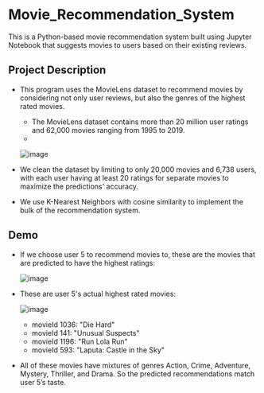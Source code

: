 # Movie_Recommendation_System
This is a Python-based movie recommendation system built using Jupyter Notebook that suggests movies to users based on their existing reviews.

## Project Description
* This program uses the MovieLens dataset to recommend movies by considering not only user reviews, but also the genres of the highest rated movies.
  * The MovieLens dataset contains more than 20 million user ratings and 62,000 movies ranging from 1995 to 2019.
  * 
  ![image](https://user-images.githubusercontent.com/32584958/153115879-441c2fc6-f4e2-4b66-b765-a53012026e68.png)
  
* We clean the dataset by limiting to only 20,000 movies and 6,738 users, with each user having at least 20 ratings for separate movies to maximize the predictions' accuracy.
* We use K-Nearest Neighbors with cosine similarity to implement the bulk of the recommendation system. 

## Demo
* If we choose user 5 to recommend movies to, these are the movies that are predicted to have the highest ratings:
  
  ![image](https://user-images.githubusercontent.com/32584958/153116425-4cef22cd-8bc3-4f5b-96b8-ca241602f7fd.png)
  
* These are user 5's actual highest rated movies:
  
  ![image](https://user-images.githubusercontent.com/32584958/153116017-959336ec-84bb-41bb-bc7b-db1bf50c84cf.png)
  
  * movieId 1036: "Die Hard"
  * movieId 141: "Unusual Suspects"
  * movieId 1196: "Run Lola Run"
  * movieId 593: "Laputa: Castle in the Sky"
  
* All of these movies have mixtures of genres Action, Crime, Adventure, Mystery, Thriller, and Drama. So the predicted recommendations match user 5’s taste.


